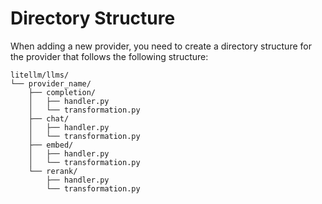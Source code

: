 # Directory Structure

When adding a new provider, you need to create a directory structure for the provider that follows the following structure:

```
litellm/llms/
└── provider_name/
    ├── completion/
    │   ├── handler.py
    │   └── transformation.py
    ├── chat/
    │   ├── handler.py
    │   └── transformation.py
    ├── embed/
    │   ├── handler.py
    │   └── transformation.py
    └── rerank/
        ├── handler.py
        └── transformation.py
```

